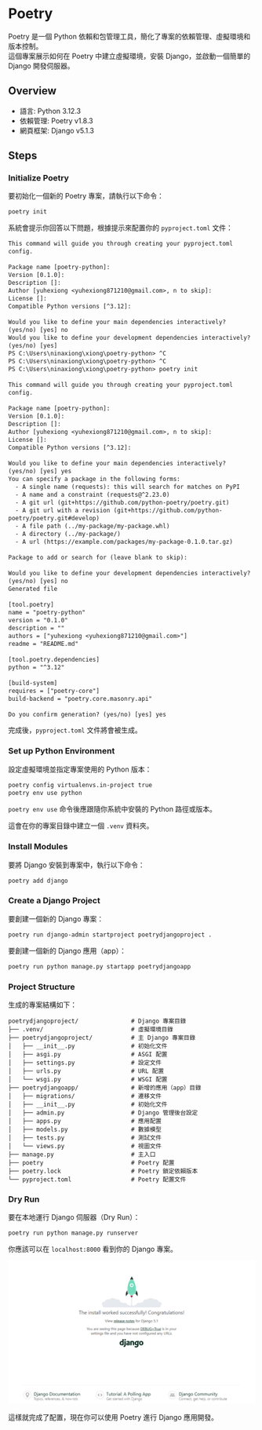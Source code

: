 # Poetry

Poetry 是一個 Python 依賴和包管理工具，簡化了專案的依賴管理、虛擬環境和版本控制。  
這個專案展示如何在 Poetry 中建立虛擬環境，安裝 Django，並啟動一個簡單的 Django 開發伺服器。

## Overview

- 語言: Python 3.12.3
- 依賴管理: Poetry v1.8.3
- 網頁框架: Django v5.1.3



## Steps

### Initialize Poetry

要初始化一個新的 Poetry 專案，請執行以下命令：
```bash
poetry init
```

系統會提示你回答以下問題，根據提示來配置你的 `pyproject.toml` 文件：
```
This command will guide you through creating your pyproject.toml config.

Package name [poetry-python]: 
Version [0.1.0]: 
Description []: 
Author [yuhexiong <yuhexiong871210@gmail.com>, n to skip]: 
License []: 
Compatible Python versions [^3.12]: 

Would you like to define your main dependencies interactively? (yes/no) [yes] no
Would you like to define your development dependencies interactively? (yes/no) [yes]
PS C:\Users\ninaxiong\xiong\poetry-python> ^C
PS C:\Users\ninaxiong\xiong\poetry-python> ^C
PS C:\Users\ninaxiong\xiong\poetry-python> poetry init

This command will guide you through creating your pyproject.toml config.

Package name [poetry-python]: 
Version [0.1.0]:  
Description []:  
Author [yuhexiong <yuhexiong871210@gmail.com>, n to skip]:  
License []:  
Compatible Python versions [^3.12]:  

Would you like to define your main dependencies interactively? (yes/no) [yes] yes
You can specify a package in the following forms:
  - A single name (requests): this will search for matches on PyPI
  - A name and a constraint (requests@^2.23.0)
  - A git url (git+https://github.com/python-poetry/poetry.git)
  - A git url with a revision (git+https://github.com/python-poetry/poetry.git#develop)
  - A file path (../my-package/my-package.whl)
  - A directory (../my-package/)
  - A url (https://example.com/packages/my-package-0.1.0.tar.gz)

Package to add or search for (leave blank to skip):

Would you like to define your development dependencies interactively? (yes/no) [yes] no
Generated file

[tool.poetry]
name = "poetry-python"
version = "0.1.0"
description = ""
authors = ["yuhexiong <yuhexiong871210@gmail.com>"]
readme = "README.md"

[tool.poetry.dependencies]
python = "^3.12"

[build-system]
requires = ["poetry-core"]
build-backend = "poetry.core.masonry.api"

Do you confirm generation? (yes/no) [yes] yes
```

完成後，`pyproject.toml` 文件將會被生成。

### Set up Python Environment

設定虛擬環境並指定專案使用的 Python 版本：

```bash
poetry config virtualenvs.in-project true 
poetry env use python
```
`poetry env use` 命令後應跟隨你系統中安裝的 Python 路徑或版本。

這會在你的專案目錄中建立一個 `.venv` 資料夾。

### Install Modules

要將 Django 安裝到專案中，執行以下命令：

```bash
poetry add django
```

### Create a Django Project

要創建一個新的 Django 專案：

```bash
poetry run django-admin startproject poetrydjangoproject .
```

要創建一個新的 Django 應用（app）：

```bash
poetry run python manage.py startapp poetrydjangoapp
```

### Project Structure

生成的專案結構如下：

```
poetrydjangoproject/               # Django 專案目錄
├── .venv/                         # 虛擬環境目錄
├── poetrydjangoproject/           # 主 Django 專案目錄
│   ├── __init__.py                # 初始化文件
│   ├── asgi.py                    # ASGI 配置
│   ├── settings.py                # 設定文件
│   ├── urls.py                    # URL 配置
│   └── wsgi.py                    # WSGI 配置
├── poetrydjangoapp/               # 新增的應用（app）目錄
│   ├── migrations/                # 遷移文件
│   ├── __init__.py                # 初始化文件
│   ├── admin.py                   # Django 管理後台設定
│   ├── apps.py                    # 應用配置
│   ├── models.py                  # 數據模型
│   ├── tests.py                   # 測試文件
│   └── views.py                   # 視圖文件
├── manage.py                      # 主入口
├── poetry                         # Poetry 配置
├── poetry.lock                    # Poetry 鎖定依賴版本
└── pyproject.toml                 # Poetry 配置文件
```

### Dry Run

要在本地運行 Django 伺服器（Dry Run）：

```bash
poetry run python manage.py runserver
```

你應該可以在 `localhost:8000` 看到你的 Django 專案。

![UI](ui.png)

這樣就完成了配置，現在你可以使用 Poetry 進行 Django 應用開發。
